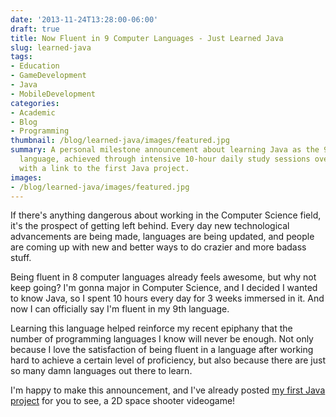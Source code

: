 ```yaml
---
date: '2013-11-24T13:28:00-06:00'
draft: true
title: Now Fluent in 9 Computer Languages - Just Learned Java
slug: learned-java
tags:
- Education
- GameDevelopment
- Java
- MobileDevelopment
categories:
- Academic
- Blog
- Programming
thumbnail: /blog/learned-java/images/featured.jpg
summary: A personal milestone announcement about learning Java as the 9th programming
  language, achieved through intensive 10-hour daily study sessions over 3 weeks,
  with a link to the first Java project.
images:
- /blog/learned-java/images/featured.jpg
---
```

If there's anything dangerous about working in the Computer Science field, it's the prospect of getting left behind. Every day new technological advancements are being made, languages are being updated, and people are coming up with new and better ways to do crazier and more badass stuff.

Being fluent in 8 computer languages already feels awesome, but why not keep going? I'm gonna major in Computer Science, and I decided I wanted to know Java, so I spent 10 hours every day for 3 weeks immersed in it. And now I can officially say I'm fluent in my 9th language.

Learning this language helped reinforce my recent epiphany that the number of programming languages I know will never be enough. Not only because I love the satisfaction of being fluent in a language after working hard to achieve a certain level of proficiency, but also because there are just so many damn languages out there to learn.

I'm happy to make this announcement, and I've already posted [my first Java project](../space-warz/) for you to see, a 2D space shooter videogame!
